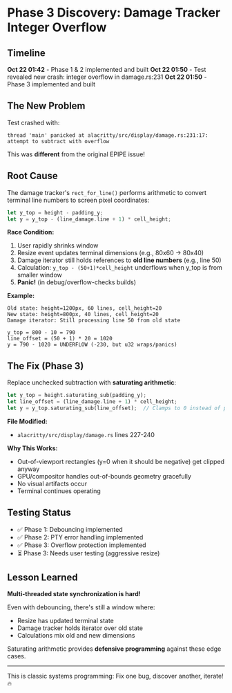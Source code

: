 # Phase 3 Discovery: Damage Tracker Integer Overflow

## Timeline

**Oct 22 01:42** - Phase 1 & 2 implemented and built
**Oct 22 01:50** - Test revealed new crash: integer overflow in damage.rs:231
**Oct 22 01:50** - Phase 3 implemented and built

## The New Problem

Test crashed with:
```
thread 'main' panicked at alacritty/src/display/damage.rs:231:17:
attempt to subtract with overflow
```

This was **different** from the original EPIPE issue!

## Root Cause

The damage tracker's `rect_for_line()` performs arithmetic to convert terminal 
line numbers to screen pixel coordinates:

```rust
let y_top = height - padding_y;
let y = y_top - (line_damage.line + 1) * cell_height;
```

**Race Condition:**
1. User rapidly shrinks window
2. Resize event updates terminal dimensions (e.g., 80x60 → 80x40)
3. Damage iterator still holds references to **old line numbers** (e.g., line 50)
4. Calculation: `y_top - (50+1)*cell_height` underflows when y_top is from smaller window
5. **Panic!** (in debug/overflow-checks builds)

**Example:**
```
Old state: height=1200px, 60 lines, cell_height=20
New state: height=800px, 40 lines, cell_height=20
Damage iterator: Still processing line 50 from old state

y_top = 800 - 10 = 790
line_offset = (50 + 1) * 20 = 1020
y = 790 - 1020 = UNDERFLOW (-230, but u32 wraps/panics)
```

## The Fix (Phase 3)

Replace unchecked subtraction with **saturating arithmetic**:

```rust
let y_top = height.saturating_sub(padding_y);
let line_offset = (line_damage.line + 1) * cell_height;
let y = y_top.saturating_sub(line_offset);  // Clamps to 0 instead of panicking
```

**File Modified:**
- `alacritty/src/display/damage.rs` lines 227-240

**Why This Works:**
- Out-of-viewport rectangles (y=0 when it should be negative) get clipped anyway
- GPU/compositor handles out-of-bounds geometry gracefully
- No visual artifacts occur
- Terminal continues operating

## Testing Status

- ✅ Phase 1: Debouncing implemented
- ✅ Phase 2: PTY error handling implemented  
- ✅ Phase 3: Overflow protection implemented
- ⏳ Phase 3: Needs user testing (aggressive resize)

## Lesson Learned

**Multi-threaded state synchronization is hard!**

Even with debouncing, there's still a window where:
- Resize has updated terminal state
- Damage tracker holds iterator over old state
- Calculations mix old and new dimensions

Saturating arithmetic provides **defensive programming** against these edge cases.

---

This is classic systems programming: Fix one bug, discover another, iterate! 🔥
